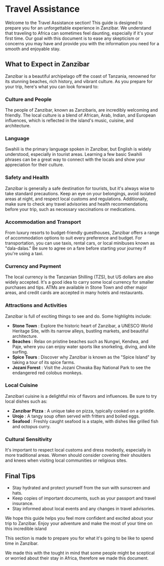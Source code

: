 # Travel Assistance

Welcome to the Travel Assistance section! This guide is designed to prepare you for an unforgettable experience in Zanzibar. We understand that traveling to Africa can sometimes feel daunting, especially if it's your first time. Our goal with this document is to ease any skepticism or concerns you may have and provide you with the information you need for a smooth and enjoyable stay.

## What to Expect in Zanzibar

Zanzibar is a beautiful archipelago off the coast of Tanzania, renowned for its stunning beaches, rich history, and vibrant culture. As you prepare for your trip, here's what you can look forward to:

### Culture and People

The people of Zanzibar, known as Zanzibaris, are incredibly welcoming and friendly. The local culture is a blend of African, Arab, Indian, and European influences, which is reflected in the island's music, cuisine, and architecture.

### Language

Swahili is the primary language spoken in Zanzibar, but English is widely understood, especially in tourist areas. Learning a few basic Swahili phrases can be a great way to connect with the locals and show your appreciation for their culture.

### Safety and Health

Zanzibar is generally a safe destination for tourists, but it's always wise to take standard precautions. Keep an eye on your belongings, avoid isolated areas at night, and respect local customs and regulations. Additionally, make sure to check any travel advisories and health recommendations before your trip, such as necessary vaccinations or medications.

### Accommodation and Transport

From luxury resorts to budget-friendly guesthouses, Zanzibar offers a range of accommodation options to suit every preference and budget. For transportation, you can use taxis, rental cars, or local minibuses known as "dala-dalas." Be sure to agree on a fare before starting your journey if you're using a taxi.

### Currency and Payment

The local currency is the Tanzanian Shilling (TZS), but US dollars are also widely accepted. It's a good idea to carry some local currency for smaller purchases and tips. ATMs are available in Stone Town and other major areas, and credit cards are accepted in many hotels and restaurants.

### Attractions and Activities

Zanzibar is full of exciting things to see and do. Some highlights include:

* **Stone Town** : Explore the historic heart of Zanzibar, a UNESCO World Heritage Site, with its narrow alleys, bustling markets, and beautiful architecture.
* **Beaches** : Relax on pristine beaches such as Nungwi, Kendwa, and Paje, where you can enjoy water sports like snorkeling, diving, and kite surfing.
* **Spice Tours** : Discover why Zanzibar is known as the "Spice Island" by taking a tour of its spice farms.
* **Jozani Forest** : Visit the Jozani Chwaka Bay National Park to see the endangered red colobus monkeys.

### Local Cuisine

Zanzibari cuisine is a delightful mix of flavors and influences. Be sure to try local dishes such as:

* **Zanzibar Pizza** : A unique take on pizza, typically cooked on a griddle.
* **Urojo** : A tangy soup often served with fritters and boiled eggs.
* **Seafood** : Freshly caught seafood is a staple, with dishes like grilled fish and octopus curry.

### Cultural Sensitivity

It's important to respect local customs and dress modestly, especially in more traditional areas. Women should consider covering their shoulders and knees when visiting local communities or religious sites.

## Final Tips

* Stay hydrated and protect yourself from the sun with sunscreen and hats.
* Keep copies of important documents, such as your passport and travel insurance.
* Stay informed about local events and any changes in travel advisories.

We hope this guide helps you feel more confident and excited about your trip to Zanzibar. Enjoy your adventure and make the most of your time on this incredible island

This section is made to prepare you for what it's going to be like to spend time in Zanzibar.

We made this with the tought in mind that some people might be sceptical or worried about their stay in Africa, therefore we made this document.
